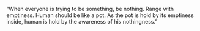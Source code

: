 “When everyone is trying to be something, be nothing. Range with emptiness. Human should be like a pot. As the pot is hold by its emptiness inside, human is hold by the awareness of his nothingness.”